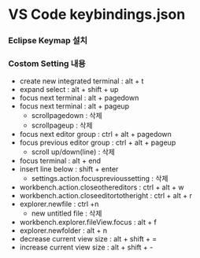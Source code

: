 # VS Code keybindings.json

### Eclipse Keymap 설치

### Costom Setting 내용

* create new integrated terminal : alt + t
* expand select : alt + shift + up
* focus next terminal : alt + pagedown
* focus next terminal : alt + pageup
    * scrollpagedown : 삭제
    * scrollpageup : 삭제
* focus next editor group : ctrl + alt + pagedown
* focus previous editor group : ctrl + alt + pageup
    * scroll up/down(line) : 삭제
* focus terminal : alt + end
* insert line below : shift + enter
    * settings.action.focusprevioussetting : 삭제
* workbench.action.closeothereditors : ctrl + alt + w
* workbench.action.closeeditortotheright : ctrl + alt + r
* explorer.newfile : ctrl +n
    * new untitled file : 삭제
* workbench.explorer.fileView.focus : alt + f
* explorer.newfolder : alt + n
* decrease current view size : alt + shift + =
* increase current view size : alt + shift + -